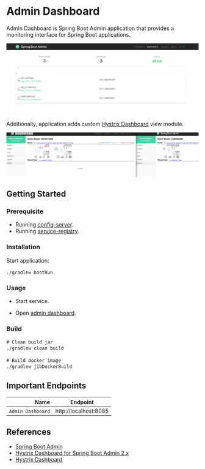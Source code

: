 # Admin Dashboard

Admin Dashboard is Spring Boot Admin application that provides a monitoring interface for Spring Boot applications.

![spring-boot-admin](./../../_docs/img/spring-boot-admin.png)


Additionally, application adds custom [Hystrix Dashboard](https://github.com/Netflix-Skunkworks/hystrix-dashboard/) view module.

![spring-boot-admin-hystrix](./../../_docs/img/spring-boot-admin-hystrix.png)

## Getting Started

### Prerequisite

* Running [config-server](../config-server).
* Running [service-registry](../service-registry).

### Installation

Start application:

```
./gradlew bootRun
```

### Usage

* Start service.

* Open [admin dashboard](http://localhost:8085).


### Build

```
# Clean build jar
./gradlew clean build

# Build docker image
./gradlew jibDockerBuild
```

## Important Endpoints

| Name | Endpoint | 
| -------------:|:--------:|
| `Admin Dashboard` | http://localhost:8085 |

## References

* [Spring Boot Admin](https://github.com/codecentric/spring-boot-admin)
* [Hystrix Dashboard for Spring Boot Admin 2.x](https://github.com/MartinDevillers/spring-boot-admin-hystrix-dashboard)
* [Hystrix Dashboard](https://github.com/Netflix-Skunkworks/hystrix-dashboard/)